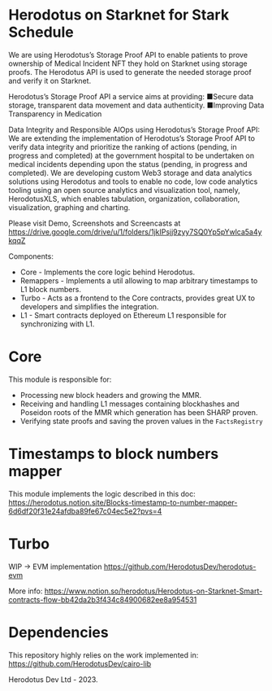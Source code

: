 # Herodotus on Starknet for Stark Schedule

We are using Herodotus’s Storage Proof API to enable patients to prove ownership of Medical Incident NFT they hold on Starknet using storage proofs. The Herodotus API is used to generate the needed storage proof and verify it on Starknet.


Herodotus’s Storage Proof API a service aims at providing:
■Secure data storage, transparent data movement and data authenticity.
■Improving Data Transparency in Medication


Data Integrity and Responsible AIOps using Herodotus’s Storage Proof API: We are extending the implementation of Herodotus’s Storage Proof API to verify data integrity and prioritize the ranking of actions (pending, in progress and completed) at the government hospital to be undertaken on medical incidents depending upon the status (pending, in progress and completed). We are developing custom Web3 storage and data analytics solutions using Herodotus and tools to enable no code, low code analytics tooling using an open source analytics and visualization tool, namely, HerodotusXLS, which enables tabulation, organization, collaboration, visualization, graphing and charting.


Please visit Demo, Screenshots and Screencasts at  https://drive.google.com/drive/u/1/folders/1jkIPsjj9zyy7SQ0Yp5pYwlca5a4ykqqZ


Components:

- Core - Implements the core logic behind Herodotus.
- Remappers - Implements a util allowing to map arbitrary timestamps to L1 block numbers.
- Turbo - Acts as a frontend to the Core contracts, provides great UX to developers and simplifies the integration.
- L1 - Smart contracts deployed on Ethereum L1 responsible for synchronizing with L1.

# Core

This module is responsible for:

- Processing new block headers and growing the MMR.
- Receiving and handling L1 messages containing blockhashes and Poseidon roots of the MMR which generation has been SHARP proven.
- Verifying state proofs and saving the proven values in the `FactsRegistry`

# Timestamps to block numbers mapper

This module implements the logic described in this doc:
https://herodotus.notion.site/Blocks-timestamp-to-number-mapper-6d6df20f31e24afdba89fe67c04ec5e2?pvs=4

# Turbo

WIP -> EVM implementation https://github.com/HerodotusDev/herodotus-evm

More info:
https://www.notion.so/herodotus/Herodotus-on-Starknet-Smart-contracts-flow-bb42da2b3f434c84900682ee8a954531

# Dependencies

This repository highly relies on the work implemented in:
https://github.com/HerodotusDev/cairo-lib

Herodotus Dev Ltd - 2023.

